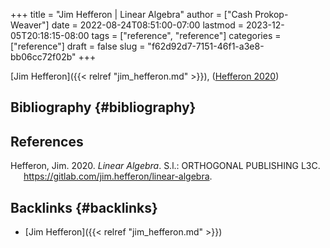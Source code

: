 +++
title = "Jim Hefferon | Linear Algebra"
author = ["Cash Prokop-Weaver"]
date = 2022-08-24T08:51:00-07:00
lastmod = 2023-12-05T20:18:15-08:00
tags = ["reference", "reference"]
categories = ["reference"]
draft = false
slug = "f62d92d7-7151-46f1-a3e8-bb06cc72f02b"
+++

[Jim Hefferon]({{< relref "jim_hefferon.md" >}}), (<a href="#citeproc_bib_item_1">Hefferon 2020</a>)


## Bibliography {#bibliography}

## References

<style>.csl-entry{text-indent: -1.5em; margin-left: 1.5em;}</style><div class="csl-bib-body">
  <div class="csl-entry"><a id="citeproc_bib_item_1"></a>Hefferon, Jim. 2020. <i>Linear Algebra</i>. S.l.: ORTHOGONAL PUBLISHING L3C. <a href="https://gitlab.com/jim.hefferon/linear-algebra">https://gitlab.com/jim.hefferon/linear-algebra</a>.</div>
</div>


## Backlinks {#backlinks}

-   [Jim Hefferon]({{< relref "jim_hefferon.md" >}})
